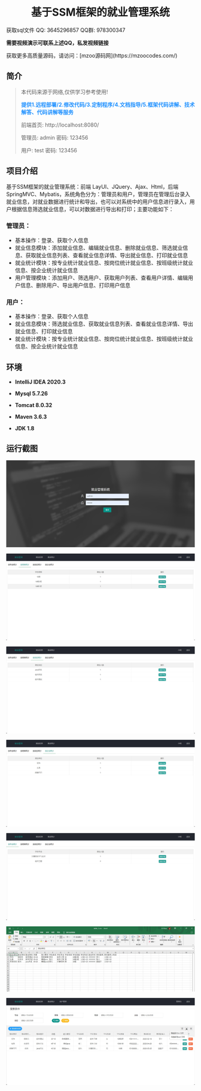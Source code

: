 <p><h1 align="center">基于SSM框架的就业管理系统</h1></p>

<p> 获取sql文件 QQ: 3645296857 QQ群: 978300347 </p>
<b> 需要视频演示可联系上述QQ，私发视频链接 </b>
<p> 获取更多高质量源码，请访问：[mzoo源码网](https://mzoocodes.com/)</p>

## 简介

> 本代码来源于网络,仅供学习参考使用!
>
> <b style="color: dodgerblue"> 提供1.远程部署/2.修改代码/3.定制程序/4.文档指导/5.框架代码讲解、技术解答、代码讲解等服务 </b>
>
> 前端首页: http://localhost:8080/
>
> 管理员: admin 密码: 123456
>
> 用户: test 密码: 123456
> 

## 项目介绍

基于SSM框架的就业管理系统：前端 LayUI、JQuery、Ajax、Html，后端 SpringMVC、Mybatis，系统角色分为：管理员和用户，管理员在管理后台录入就业信息，对就业数据进行统计和导出，也可以对系统中的用户信息进行录入，用户根据信息筛选就业信息，可以对数据进行导出和打印；主要功能如下：

### 管理员：

- 基本操作：登录、获取个人信息
- 就业信息模块：添加就业信息、编辑就业信息、删除就业信息、筛选就业信息、获取就业信息列表、查看就业信息详情、导出就业信息、打印就业信息
- 就业统计模块：按专业统计就业信息、按岗位统计就业信息、按班级统计就业信息、按企业统计就业信息
- 用户管理模块：添加用户、筛选用户、获取用户列表、查看用户详情、编辑用户信息、删除用户、导出用户信息、打印用户信息

### 用户：

- 基本操作：登录、获取个人信息
- 就业信息模块：筛选就业信息、获取就业信息列表、查看就业信息详情、导出就业信息、打印就业信息
- 就业统计模块：按专业统计就业信息、按岗位统计就业信息、按班级统计就业信息、按企业统计就业信息

## 环境

- <b>IntelliJ IDEA 2020.3</b>

- <b>Mysql 5.7.26</b>

- <b>Tomcat 8.0.32</b>

- <b>Maven 3.6.3</b>

- <b>JDK 1.8</b>


## 运行截图
![](screenshot/1.png)

![](screenshot/2.png)

![](screenshot/3.png)

![](screenshot/4.png)

![](screenshot/5.png)

![](screenshot/6.png)

![](screenshot/7.png)
